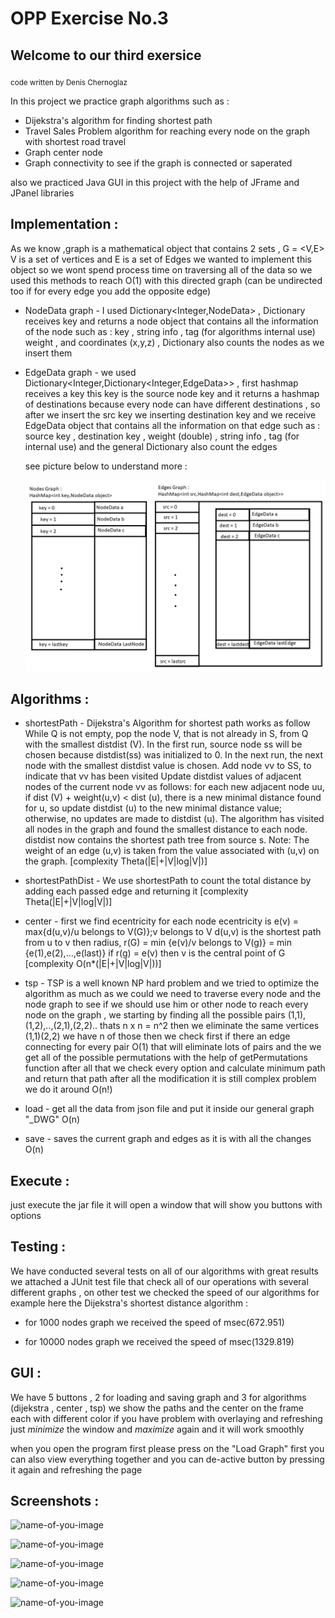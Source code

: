 # OPP Exercise No.3

## Welcome to our third exersice
<sub>code written by Denis Chernoglaz</sub>

In this project we practice graph algorithms such as :
 - Dijekstra's algorithm for finding shortest path 
 - Travel Sales Problem algorithm for reaching every node on the graph with shortest road travel
 - Graph center node
 - Graph connectivity to see if the graph is connected or saperated

also we practiced Java GUI in this project with the help of JFrame and JPanel libraries


## Implementation :

As we know ,graph is a mathematical object that contains 2 sets , G = <V,E> 
V is a set of vertices and E is a set of Edges
we wanted to implement this object so we wont spend process time on traversing all of the data
so we used this methods to reach O(1) with this directed graph (can be undirected too if for every edge you add the opposite edge)

- NodeData graph - I used Dictionary<Integer,NodeData> , Dictionary receives key and returns a node object
  that contains all the information of the node such as : key , string info , tag (for algorithms internal use)
  weight , and coordinates (x,y,z) , Dictionary also counts the nodes as we insert them
- EdgeData graph - we used Dictionary<Integer,Dictionary<Integer,EdgeData>> , first hashmap receives a key 
  this key is the source node key and it returns a hashmap of destinations because every node can have
  different destinations , so after we insert the src key we inserting destination key and we receive EdgeData object
  that contains all the information on that edge such as : source key , destination key , weight (double) , string info , tag (for internal use)
  and the general Dictionary also count the edges
  
  
  see picture below to understand more :
  
     ![name-of-you-image](https://github.com/Denis-Dev-2020/OPP_Ex2/blob/main/Ex02Pics/Imple.png)
  
  
  
  
  
  
## Algorithms :
  
  - shortestPath - Dijekstra's Algorithm for shortest path works as follow 
                   While Q is not empty, pop the node V, that is not already in S, from Q with the smallest distdist (V).
                   In the first run, source node ss will be chosen because distdist(ss) was initialized to 0. In the next run,
                   the next node with the smallest distdist value is chosen. Add node vv to SS, to indicate that vv has been visited
                   Update distdist values of adjacent nodes of the current node vv as follows: for each new adjacent node uu,
                   if dist (V) + weight(u,v) < dist (u), there is a new minimal distance found for u, so update distdist (u) to the new minimal distance value;
                   otherwise, no updates are made to distdist (u).
                   The algorithm has visited all nodes in the graph and found the smallest distance to each node. 
                   distdist now contains the shortest path tree from source s.
                   Note: The weight of an edge (u,v) is taken from the value associated with (u,v) on the graph.   [complexity Theta(|E|+|V|log|V|)]
  
  - shortestPathDist - We use shortestPath to count the total distance by adding each passed edge and returning it  [complexity Theta(|E|+|V|log|V|)]

  - center - first we find ecentricity for each node
             ecentricity is
             e(v) = max{d(u,v)/u belongs to V(G)};v belongs to V
             d(u,v) is the shortest path from u to v
             then radius, r(G) = min {e(v)/v belongs to V(g)}
                               = min {e(1),e(2),...,e(last)}
             if r(g) = e(v)  then v is the central point of G [complexity O(n*(|E|+|V|log|V|))]
             
  - tsp - TSP is a well known NP hard problem and we tried to optimize the algorithm as much as we could
          we need to traverse every node and the node graph to see if we should use him or other node to reach
          every node on the graph , we starting by finding all the possible pairs (1,1),(1,2),..,(2,1),(2,2)..
          thats  n x n = n^2  then we eliminate the same vertices (1,1)(2,2) we have n of those
          then we check first if there an edge connecting for every pair O(1) that will eliminate lots of pairs
          and the we get all of the possible permutations with the help of getPermutations function
          after all that we check every option and calculate minimum path and return that path after all
          the modification it is still complex problem we do it around O(n!)


  - load - get all the data from json file and put it inside our general graph "_DWG"   O(n)

  - save - saves the current graph and edges as it is with all the changes     O(n)
  
## Execute :

  just execute the jar file it will open a window that will show you buttons with options
  
  
## Testing :

  We have conducted several tests on all of our algorithms with great results
  we attached a JUnit test file that check all of our operations with several different
  graphs , on other test we checked the speed of our algorithms for example here the 
  Dijekstra's shortest distance algorithm :
  
  - for 1000 nodes graph we received the speed of msec(672.951)
  
  - for 10000 nodes graph we received the speed of msec(1329.819)
  
  
## GUI :
  
  We have 5 buttons , 2 for loading and saving graph and 3 for algorithms (dijekstra , center , tsp)
  we show the paths and the center on the frame each with different color 
  if you have problem with overlaying and refreshing just *minimize* the window and *maximize* again and
  it will work smoothly
  
  when you open the program first please press on the "Load Graph" first
  you can also view everything together and you can de-active button by pressing it again and refreshing the page
  
  
  
  
## Screenshots :
 
![name-of-you-image](https://github.com/Denis-Dev-2020/OPP_Ex3/blob/main/Ex03Pics/src/Dije.png)
      
![name-of-you-image](https://github.com/Denis-Dev-2020/OPP_Ex3/blob/main/Ex03Pics/src/TSP.png)
            
![name-of-you-image](https://github.com/Denis-Dev-2020/OPP_Ex3/blob/main/Ex03Pics/src/Center.png)
                  
![name-of-you-image](https://github.com/Denis-Dev-2020/OPP_Ex3/blob/main/Ex03Pics/src/Run.png)
                        
![name-of-you-image](https://github.com/Denis-Dev-2020/OPP_Ex3/blob/main/Ex03Pics/src/Run2.png)

  
  
  
  
  
  
  
  

